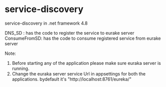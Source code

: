 # service-discovery
service-discovery in .net framework 4.8

DNS_SD : has the code to register the service to eurake server
ConsumeFromSD: has the code to consume registered service from eurake server

Note:
1. Before starting any of the application please make sure euraka server is running.
2. Change the euraka server service Url in appsettings for both the applications. bydefault it's "http://localhost:8761/eureka/"


